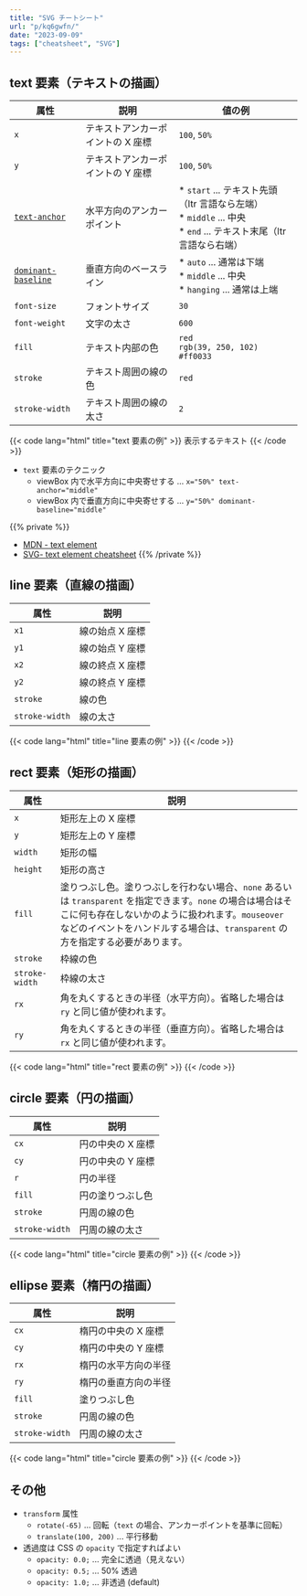 ```yaml
---
title: "SVG チートシート"
url: "p/kq6gwfn/"
date: "2023-09-09"
tags: ["cheatsheet", "SVG"]
---
```


text 要素（テキストの描画）
----

| 属性 | 説明 | 値の例 |
| ---- | ---- | ---- |
| `x` | テキストアンカーポイントの X 座標 | `100`, `50%` |
| `y` | テキストアンカーポイントの Y 座標 | `100`, `50%` |
| [`text-anchor`](https://developer.mozilla.org/en-US/docs/Web/SVG/Attribute/text-anchor) | 水平方向のアンカーポイント | * `start` ... テキスト先頭（ltr 言語なら左端）<br>* `middle` ... 中央<br/>* `end` ... テキスト末尾（ltr 言語なら右端） |
| [`dominant-baseline`](https://developer.mozilla.org/en-US/docs/Web/SVG/Attribute/dominant-baseline) | 垂直方向のベースライン | * `auto` ... 通常は下端<br/>* `middle` ... 中央<br/>* `hanging` ... 通常は上端 |
| `font-size` | フォントサイズ | `30` |
| `font-weight` | 文字の太さ | `600` |
| `fill` | テキスト内部の色 | `red`<br/>`rgb(39, 250, 102)`<br/>`#ff0033` |
| `stroke` | テキスト周囲の線の色 | `red` |
| `stroke-width` | テキスト周囲の線の太さ | `2` |

{{< code lang="html" title="text 要素の例" >}}
<text x="100" y="100" font-size="30" fill="blue">
  表示するテキスト
</text>
{{< /code >}}

- `text` 要素のテクニック
  - viewBox 内で水平方向に中央寄せする ... `x="50%" text-anchor="middle"`
  - viewBox 内で垂直方向に中央寄せする ... `y="50%" dominant-baseline="middle"`

{{% private %}}
- [MDN - text element](https://developer.mozilla.org/en-US/docs/Web/SVG/Element/text)
- [SVG- text element cheatsheet](https://codepen.io/tripti1410/pen/WBmMOB)
{{% /private %}}


line 要素（直線の描画）
----

| 属性 | 説明 |
| ---- | ---- |
| `x1` | 線の始点 X 座標 |
| `y1` | 線の始点 Y 座標 |
| `x2` | 線の終点 X 座標 |
| `y2` | 線の終点 Y 座標 |
| `stroke` | 線の色 |
| `stroke-width` | 線の太さ |

{{< code lang="html" title="line 要素の例" >}}
<line x1="0" y1="0" x2="50" y2="30" stroke="red" stroke-width="3" />
{{< /code >}}


rect 要素（矩形の描画）
----

| 属性 | 説明 |
| ---- | ---- |
| `x` | 矩形左上の X 座標 |
| `y` | 矩形左上の Y 座標 |
| `width` | 矩形の幅 |
| `height` | 矩形の高さ |
| `fill` | 塗りつぶし色。塗りつぶしを行わない場合、`none` あるいは `transparent` を指定できます。`none` の場合は場合はそこに何も存在しないかのように扱われます。`mouseover` などのイベントをハンドルする場合は、`transparent` の方を指定する必要があります。 |
| `stroke` | 枠線の色 |
| `stroke-width` | 枠線の太さ |
| `rx` | 角を丸くするときの半径（水平方向）。省略した場合は `ry` と同じ値が使われます。 |
| `ry` | 角を丸くするときの半径（垂直方向）。省略した場合は `rx` と同じ値が使われます。 |

{{< code lang="html" title="rect 要素の例" >}}
<rect x="10" y="20" width="100" height="50"
      fill="red" stroke="blue" stroke-width="2" />
{{< /code >}}


circle 要素（円の描画）
----

| 属性 | 説明 |
| ---- | ---- |
| `cx` | 円の中央の X 座標 |
| `cy` | 円の中央の Y 座標 |
| `r` | 円の半径 |
| `fill` | 円の塗りつぶし色 |
| `stroke` | 円周の線の色 |
| `stroke-width` | 円周の線の太さ |

{{< code lang="html" title="circle 要素の例" >}}
<circle cx="50" cy="50" r="40" fill="cyan" />
{{< /code >}}


ellipse 要素（楕円の描画）
----

| 属性 | 説明 |
| ---- | ---- |
| `cx` | 楕円の中央の X 座標 |
| `cy` | 楕円の中央の Y 座標 |
| `rx` | 楕円の水平方向の半径 |
| `ry` | 楕円の垂直方向の半径 |
| `fill` | 塗りつぶし色 |
| `stroke` | 円周の線の色 |
| `stroke-width` | 円周の線の太さ |

{{< code lang="html" title="circle 要素の例" >}}
<circle cx="50" cy="50" r="40" fill="cyan" />
{{< /code >}}


その他
----

- `transform` 属性
  - `rotate(-65)` ... 回転（`text` の場合、アンカーポイントを基準に回転）
  - `translate(100, 200)` ... 平行移動
- 透過度は CSS の `opacity` で指定すればよい
  - `opacity: 0.0;` ... 完全に透過（見えない）
  - `opacity: 0.5;` ... 50% 透過
  - `opacity: 1.0;` ... 非透過 (default)

